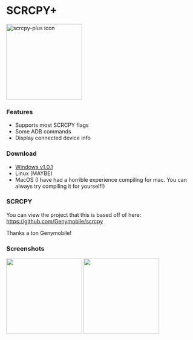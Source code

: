 # SCRCPY+

<img src="https://github.com/Frontesque/scrcpy-plus/raw/main/icons/SCRCPY%2B.png" alt="scrcpy-plus icon" width="200"/>

### Features
- Supports most SCRCPY flags
- Some ADB commands
- Display connected device info

### Download
- [Windows v1.0.1](https://github.com/Frontesque/scrcpy-plus/releases/download/1.0.1/scrcpy-plus-1.0.1-windows.zip)
- Linux (MAYBE)
- MacOS (I have had a horrible experience compiling for mac. You can always try compiling it for yourself!)

### SCRCPY
You can view the project that this is based off of here:
https://github.com/Genymobile/scrcpy

Thanks a ton Genymobile!

### Screenshots
<img src="https://legacy.celeste.photos/uploads/ee556ec1-7ac3-44ea-a1f0-541667d58879/kZM9uBcA.png" height="200" />
<img src="https://legacy.celeste.photos/uploads/ee556ec1-7ac3-44ea-a1f0-541667d58879/kl7zZbQM.png" height="200" />
